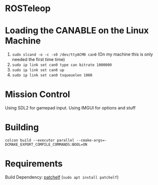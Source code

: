 # ROSTeleop

# Loading the CANABLE on the Linux Machine
1. `sudo slcand -o -c -s0 /dev/ttyACM0 can0` (On my machine this is only needed the first time time)
2. `sudo ip link set can0 type can bitrate 1000000`
3. `sudo ip link set can0 up`
4. `sudo ip link set can0 txqueuelen 1000`

# Mission Control
Using SDL2 for gamepad input. Using IMGUI for options and stuff

# Building
`colcon build --executor parallel --cmake-args=-DCMAKE_EXPORT_COMPILE_COMMANDS:BOOL=ON`

# Requirements 
Build Dependency: [patchelf](https://github.com/NixOS/patchelf) (`sudo apt install patchelf`)